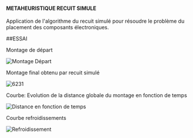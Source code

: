 #### METAHEURISTIQUE  RECUIT SIMULE
 Application de l'algorithme du recuit simulé pour résoudre le problème du placement des composants électroniques. 
 
 ##ESSAI

Montage de départ

![Montage Départ](https://user-images.githubusercontent.com/73019374/106617781-3632b480-656f-11eb-8fb1-ff1348728b30.jpg)

Montage final obtenu par recuit simulé

![6231](https://user-images.githubusercontent.com/73019374/106617872-464a9400-656f-11eb-9d7e-5ba8f31c78d9.jpg)

Courbe: Evolution de la distance globale du montage en fonction de temps

![Distance en fonction de temps](https://user-images.githubusercontent.com/73019374/106617924-506c9280-656f-11eb-9e70-591fc251acfd.jpg)

Courbe refroidissements

![Refroidissement](https://user-images.githubusercontent.com/73019374/106617936-53678300-656f-11eb-9de7-664575f6af54.jpg)

